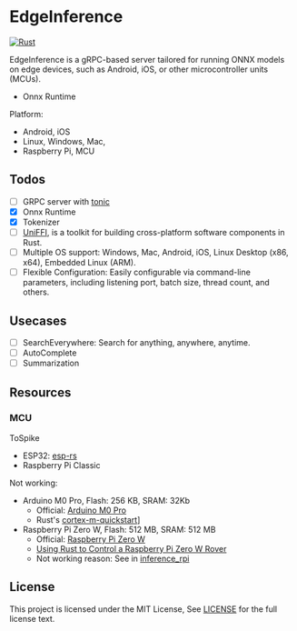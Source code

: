 # EdgeInference

[![Rust](https://github.com/unit-mesh/edge-inference/actions/workflows/rust.yml/badge.svg)](https://github.com/unit-mesh/edge-inference/actions/workflows/rust.yml)

EdgeInference is a gRPC-based server tailored for running ONNX models on edge devices, such as Android, iOS, or other
microcontroller units (MCUs).

- Onnx Runtime

Platform:

- Android, iOS
- Linux, Windows, Mac,
- Raspberry Pi, MCU

## Todos

- [ ] GRPC server with [tonic](https://github.com/hyperium/tonic)
- [x] Onnx Runtime
- [x] Tokenizer
- [ ] [UniFFI](https://github.com/mozilla/uniffi-rs), is a toolkit for building cross-platform software components in Rust.
- [ ] Multiple OS support: Windows, Mac, Android, iOS, Linux Desktop (x86, x64), Embedded Linux (ARM).
- [ ] Flexible Configuration: Easily configurable via command-line parameters, including listening port, batch size,
  thread count, and others.

## Usecases

- [ ] SearchEverywhere: Search for anything, anywhere, anytime.
- [ ] AutoComplete
- [ ] Summarization

## Resources

### MCU

ToSpike

- ESP32: [esp-rs](https://github.com/esp-rs)
- Raspberry Pi Classic

Not working:

- Arduino M0 Pro, Flash: 256 KB, SRAM: 32Kb
    - Official: [Arduino M0 Pro](https://docs.arduino.cc/retired/boards/arduino-m0-pro)
    - Rust's [cortex-m-quickstart](https://github.com/rust-embedded/cortex-m-quickstart)]
- Raspberry Pi Zero W, Flash: 512 MB, SRAM: 512 MB
  - Official: [Raspberry Pi Zero W](https://www.raspberrypi.com/products/raspberry-pi-zero/)
  - [Using Rust to Control a Raspberry Pi Zero W Rover](https://disconnected.systems/blog/rust-powered-rover/)
  - Not working reason: See in [inference_rpi](inference_rpi/README.md)

## License

This project is licensed under the MIT License, See [LICENSE](LICENSE) for the full license text.
